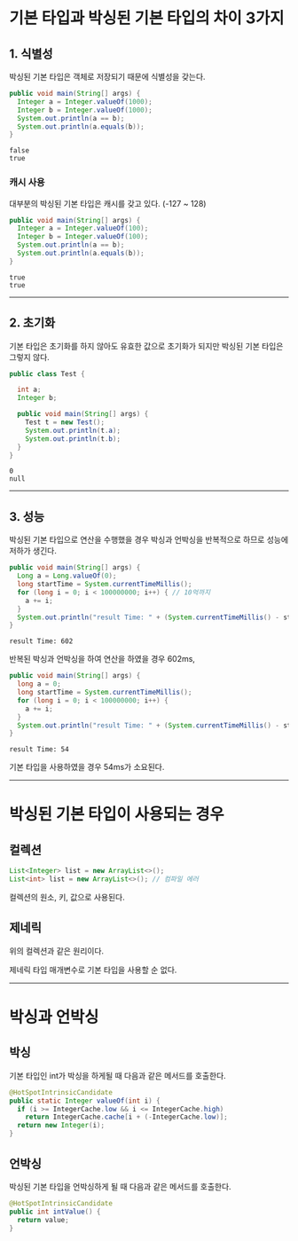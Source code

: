 # 기본 타입과 박싱된 기본 타입의 차이 3가지

## 1. 식별성

박싱된 기본 타입은 객체로 저장되기 때문에 식별성을 갖는다.

``` java
public void main(String[] args) {
  Integer a = Integer.valueOf(1000);
  Integer b = Integer.valueOf(1000);
  System.out.println(a == b);
  System.out.println(a.equals(b));
}
```

```
false
true
```

### 캐시 사용

대부분의 박싱된 기본 타입은 캐시를 갖고 있다. (-127 ~ 128)

``` java
public void main(String[] args) {
  Integer a = Integer.valueOf(100);
  Integer b = Integer.valueOf(100);
  System.out.println(a == b);
  System.out.println(a.equals(b));
}
```

```
true
true
```

---

## 2. 초기화

기본 타입은 초기화를 하지 않아도 유효한 값으로 초기화가 되지만 박싱된 기본 타입은 그렇지 않다.

``` java
public class Test {

  int a;
  Integer b;

  public void main(String[] args) {
    Test t = new Test();
    System.out.println(t.a);
    System.out.println(t.b);
  }
}
```

```
0
null
```

---

## 3. 성능

박싱된 기본 타입으로 연산을 수행했을 경우 박싱과 언박싱을 반복적으로 하므로 성능에 저하가 생긴다.

``` java
public void main(String[] args) {
  Long a = Long.valueOf(0);
  long startTime = System.currentTimeMillis();
  for (long i = 0; i < 100000000; i++) { // 10억까지
    a += i;
  }
  System.out.println("result Time: " + (System.currentTimeMillis() - startTime));
}
```

```
result Time: 602
```

반복된 박싱과 언박싱을 하여 연산을 하였을 경우 602ms,

``` java
public void main(String[] args) {
  long a = 0;
  long startTime = System.currentTimeMillis();
  for (long i = 0; i < 100000000; i++) {
    a += i;
  }
  System.out.println("result Time: " + (System.currentTimeMillis() - startTime));
}
```

```
result Time: 54
```

기본 타입을 사용하였을 경우 54ms가 소요된다.

---

# 박싱된 기본 타입이 사용되는 경우

## 컬렉션

``` java
List<Integer> list = new ArrayList<>();
List<int> list = new ArrayList<>(); // 컴파일 에러
```

컬렉션의 원소, 키, 값으로 사용된다.

## 제네릭

위의 컬렉션과 같은 원리이다.

제네릭 타입 매개변수로 기본 타입을 사용할 순 없다.

---

# 박싱과 언박싱

## 박싱

기본 타입인 int가 박싱을 하게될 때 다음과 같은 메서드를 호출한다.

``` java
@HotSpotIntrinsicCandidate
public static Integer valueOf(int i) {
  if (i >= IntegerCache.low && i <= IntegerCache.high)
    return IntegerCache.cache[i + (-IntegerCache.low)];
  return new Integer(i);
}
```

## 언박싱

박싱된 기본 타입을 언박싱하게 될 때 다음과 같은 메서드를 호출한다.

``` java
@HotSpotIntrinsicCandidate
public int intValue() {
  return value;
}
```
